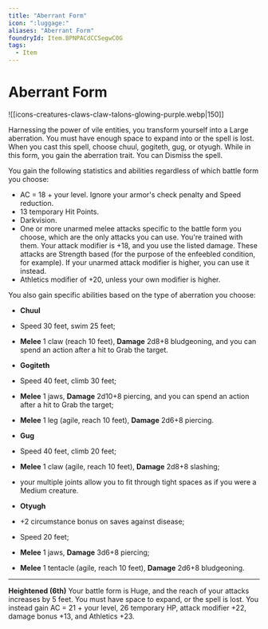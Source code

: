 ```yaml
---
title: "Aberrant Form"
icon: ":luggage:"
aliases: "Aberrant Form"
foundryId: Item.BPNPACdCCSegwC0G
tags:
  - Item
---
```


# Aberrant Form
![[icons-creatures-claws-claw-talons-glowing-purple.webp|150]]

Harnessing the power of vile entities, you transform yourself into a Large aberration. You must have enough space to expand into or the spell is lost. When you cast this spell, choose chuul, gogiteth, gug, or otyugh. While in this form, you gain the aberration trait. You can Dismiss the spell.

You gain the following statistics and abilities regardless of which battle form you choose:

*   AC = 18 + your level. Ignore your armor's check penalty and Speed reduction.
*   13 temporary Hit Points.
*   Darkvision.
*   One or more unarmed melee attacks specific to the battle form you choose, which are the only attacks you can use. You're trained with them. Your attack modifier is +18, and you use the listed damage. These attacks are Strength based (for the purpose of the enfeebled condition, for example). If your unarmed attack modifier is higher, you can use it instead.
*   Athletics modifier of +20, unless your own modifier is higher.

You also gain specific abilities based on the type of aberration you choose:

*   **Chuul** 

*   Speed 30 feet, swim 25 feet;
*   **Melee** 1 claw (reach 10 feet), **Damage** 2d8+8 bludgeoning, and you can spend an action after a hit to Grab the target.

*   **Gogiteth** 

*   Speed 40 feet, climb 30 feet;
*   **Melee** 1 jaws, **Damage** 2d10+8 piercing, and you can spend an action after a hit to Grab the target;
*   **Melee** 1 leg (agile, reach 10 feet), **Damage** 2d6+8 piercing.

*   **Gug** 

*   Speed 40 feet, climb 20 feet;
*   **Melee** 1 claw (agile, reach 10 feet), **Damage** 2d8+8 slashing;
*   your multiple joints allow you to fit through tight spaces as if you were a Medium creature.

*   **Otyugh** 

*   +2 circumstance bonus on saves against disease;
*   Speed 20 feet;
*   **Melee** 1 jaws, **Damage** 3d6+8 piercing;
*   **Melee** 1 tentacle (agile, reach 10 feet), **Damage** 2d6+8 bludgeoning.

* * *

**Heightened (6th)** Your battle form is Huge, and the reach of your attacks increases by 5 feet. You must have space to expand, or the spell is lost. You instead gain AC = 21 + your level, 26 temporary HP, attack modifier +22, damage bonus +13, and Athletics +23.
